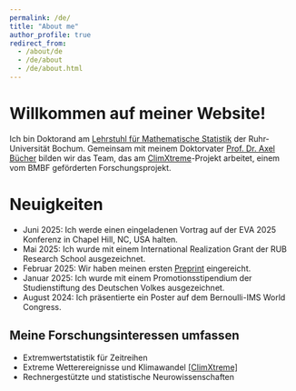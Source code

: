 ```yaml
---
permalink: /de/
title: "About me"
author_profile: true
redirect_from: 
  - /about/de
  - /de/about
  - /de/about.html
---
```


Willkommen auf meiner Website!
==============================

Ich bin Doktorand am [Lehrstuhl für Mathematische Statistik](https://math.ruhr-uni-bochum.de/en/faculty/professorships/stochastics/group-buecher/) der Ruhr-Universität Bochum. Gemeinsam mit meinem Doktorvater [Prof. Dr. Axel Bücher](https://math.ruhr-uni-bochum.de/en/faculty/professorships/stochastics/group-buecher/staff/axel-buecher/) bilden wir das Team, das am [ClimXtreme](https://www.climxtreme.de/)-Projekt arbeitet, einem vom BMBF geförderten Forschungsprojekt.

Neuigkeiten
===========

- Juni 2025: Ich werde einen eingeladenen Vortrag auf der EVA 2025 Konferenz in Chapel Hill, NC, USA halten.
- Mai 2025: Ich wurde mit einem International Realization Grant der RUB Research School ausgezeichnet.
- Februar 2025: Wir haben meinen ersten [Preprint](https://arxiv.org/abs/2502.15036) eingereicht.
- Januar 2025: Ich wurde mit einem Promotionsstipendium der Studienstiftung des Deutschen Volkes ausgezeichnet.
- August 2024: Ich präsentierte ein Poster auf dem Bernoulli-IMS World Congress.

Meine Forschungsinteressen umfassen
-----------------------------------

- Extremwertstatistik für Zeitreihen
- Extreme Wetterereignisse und Klimawandel [[ClimXtreme]](https://www.climxtreme.de/)
- Rechnergestützte und statistische Neurowissenschaften
